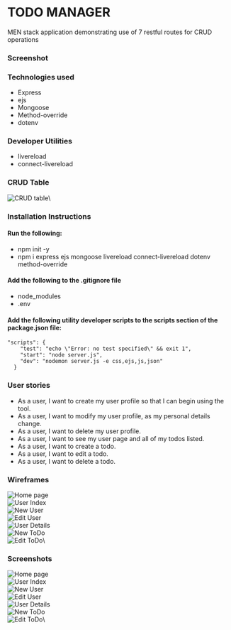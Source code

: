 # TODO MANAGER
MEN stack application demonstrating use of 7 restful routes for CRUD operations

### Screenshot



### Technologies used

* Express
* ejs
* Mongoose
* Method-override
* dotenv

### Developer Utilities

* livereload
* connect-livereload

### CRUD Table

![CRUD table](/public/assets/Todo-Manager-CRUD-routes.jpg "CRUD table")\

### Installation Instructions

#### Run the following:

* npm init -y
* npm i express ejs mongoose livereload connect-livereload dotenv method-override 

#### Add the following to the .gitignore file

* node_modules
* .env

#### Add the following utility developer scripts to the scripts section of the package.json file:

```
"scripts": {
    "test": "echo \"Error: no test specified\" && exit 1",
    "start": "node server.js",
    "dev": "nodemon server.js -e css,ejs,js,json"
  }
```
### User stories

* As a user, I want to create my user profile so that I can begin using the tool.
* As a user, I want to modify my user profile, as my personal details change.
* As a user, I want to delete my user profile.
* As a user, I want to see my user page and all of my todos listed.
* As a user, I want to create a todo.
* As a user, I want to edit a todo.
* As a user, I want to delete a todo.

### Wireframes

![Home page](/public/assets/IMG_6577.jpg "Home page")\
![User Index](/public/assets/IMG_6578.jpg "User Index")\
![New User](/public/assets/IMG_6579.jpg "New User")\
![Edit User](/public/assets/IMG_6580.jpg "Edit User")\
![User Details](/public/assets/IMG_6581.jpg "User Details")\
![New ToDo](/public/assets/IMG_6582.jpg "New ToDo")\
![Edit ToDo](/public/assets/IMG_6583.jpg "Edit ToDo")\

### Screenshots

![Home page](/public/assets/Home-page.jpg "Home page")\
![User Index](/public/assets/user-index.jpg "User Index")\
![New User](/public/assets/create-user.jpg "New User")\
![Edit User](/public/assets/edit-user.jpg "Edit User")\
![User Details](/public/assets/user-detail.jpg "User Details")\
![New ToDo](/public/assets/create-todo.jpg "New ToDo")\
![Edit ToDo](/public/assets/edit-todo.jpg "Edit ToDo")\